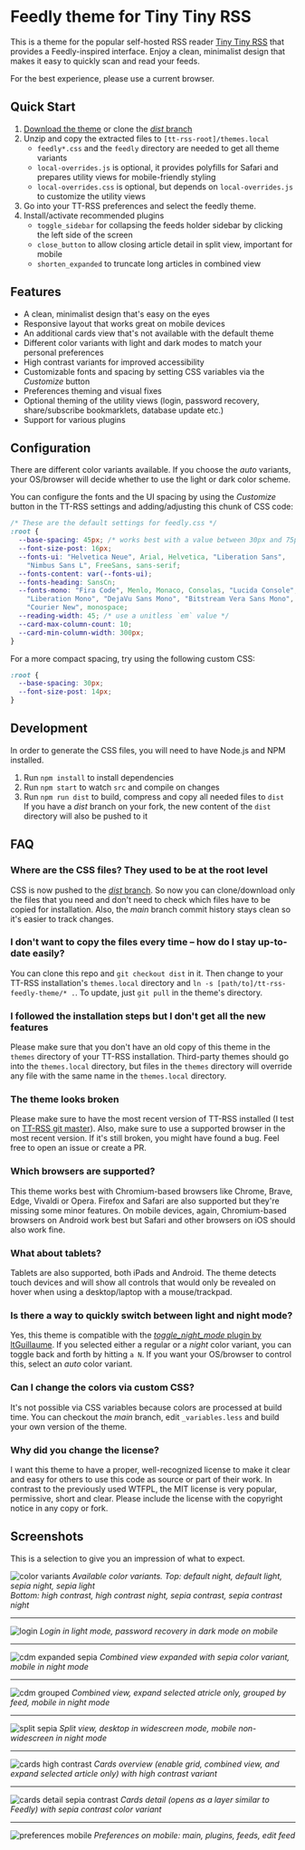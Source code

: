 # Feedly theme for Tiny Tiny RSS

This is a theme for the popular self-hosted RSS reader [Tiny Tiny RSS](https://tt-rss.org) that provides a Feedly-inspired interface. Enjoy a clean, minimalist design that makes it easy to quickly scan and read your feeds.

For the best experience, please use a current browser.

## Quick Start

1. [Download the theme](levito/tt-rss-feedly-theme/archive/refs/heads/dist.zip) or clone the [_dist_ branch](https://github.com/levito/tt-rss-feedly-theme/tree/dist)
2. Unzip and copy the extracted files to `[tt-rss-root]/themes.local`
   - `feedly*.css` and the `feedly` directory are needed to get all theme variants
   - `local-overrides.js` is optional, it provides polyfills for Safari and prepares utility views for mobile-friendly styling
   - `local-overrides.css` is optional, but depends on `local-overrides.js` to customize the utility views
3. Go into your TT-RSS preferences and select the feedly theme.
4. Install/activate recommended plugins
   - `toggle_sidebar` for collapsing the feeds holder sidebar by clicking the left side of the screen
   - `close_button` to allow closing article detail in split view, important for mobile
   - `shorten_expanded` to truncate long articles in combined view

## Features

- A clean, minimalist design that's easy on the eyes
- Responsive layout that works great on mobile devices
- An additional cards view that's not available with the default theme
- Different color variants with light and dark modes to match your personal preferences
- High contrast variants for improved accessibility
- Customizable fonts and spacing by setting CSS variables via the _Customize_ button
- Preferences theming and visual fixes
- Optional theming of the utility views (login, password recovery, share/subscribe bookmarklets, database update etc.)
- Support for various plugins

## Configuration

There are different color variants available. If you choose the _auto_ variants, your OS/browser will decide whether to use the light or dark color scheme.

You can configure the fonts and the UI spacing by using the _Customize_ button in the TT-RSS settings and adding/adjusting this chunk of CSS code:

```css
/* These are the default settings for feedly.css */
:root {
  --base-spacing: 45px; /* works best with a value between 30px and 75px */
  --font-size-post: 16px;
  --fonts-ui: "Helvetica Neue", Arial, Helvetica, "Liberation Sans",
    "Nimbus Sans L", FreeSans, sans-serif;
  --fonts-content: var(--fonts-ui);
  --fonts-heading: SansCn;
  --fonts-mono: "Fira Code", Menlo, Monaco, Consolas, "Lucida Console",
    "Liberation Mono", "DejaVu Sans Mono", "Bitstream Vera Sans Mono",
    "Courier New", monospace;
  --reading-width: 45; /* use a unitless `em` value */
  --card-max-column-count: 10;
  --card-min-column-width: 300px;
}
```

For a more compact spacing, try using the following custom CSS:

```css
:root {
  --base-spacing: 30px;
  --font-size-post: 14px;
}
```

## Development

In order to generate the CSS files, you will need to have Node.js and NPM installed.

1. Run `npm install` to install dependencies
2. Run `npm start` to watch `src` and compile on changes
3. Run `npm run dist` to build, compress and copy all needed files to `dist`  
   If you have a _dist_ branch on your fork, the new content of the `dist` directory will also be pushed to it

## FAQ

### Where are the CSS files? They used to be at the root level
CSS is now pushed to the [_dist_ branch](https://github.com/levito/tt-rss-feedly-theme/tree/dist). So now you can clone/download only the files that you need and don't need to check which files have to be copied for installation. Also, the _main_ branch commit history stays clean so it's easier to track changes.

### I don't want to copy the files every time – how do I stay up-to-date easily?
You can clone this repo and `git checkout dist` in it. Then change to your TT-RSS installation's `themes.local` directory and `ln -s [path/to]/tt-rss-feedly-theme/* .`. To update, just `git pull` in the theme's directory.

### I followed the installation steps but I don't get all the new features
Please make sure that you don't have an old copy of this theme in the `themes` directory of your TT-RSS installation. Third-party themes should go into the `themes.local` directory, but files in the `themes` directory will override any file with the same name in the `themes.local` directory.

### The theme looks broken
Please make sure to have the most recent version of TT-RSS installed (I test on [TT-RSS git master](https://dev.tt-rss.org/tt-rss/tt-rss)). Also, make sure to use a supported browser in the most recent version. If it's still broken, you might have found a bug. Feel free to open an issue or create a PR.

### Which browsers are supported?
This theme works best with Chromium-based browsers like Chrome, Brave, Edge, Vivaldi or Opera. Firefox and Safari are also supported but they're missing some minor features. On mobile devices, again, Chromium-based browsers on Android work best but Safari and other browsers on iOS should also work fine.

### What about tablets?
Tablets are also supported, both iPads and Android. The theme detects touch devices and will show all controls that would only be revealed on hover when using a desktop/laptop with a mouse/trackpad.

### Is there a way to quickly switch between light and night mode?
Yes, this theme is compatible with the [_toggle_night_mode_ plugin by ltGuillaume](https://github.com/ltGuillaume/FeedMei/tree/main/plugins.local). If you selected either a regular or a _night_ color variant, you can toggle back and forth by hitting `a N`. If you want your OS/browser to control this, select an _auto_ color variant.

### Can I change the colors via custom CSS?
It's not possible via CSS variables because colors are processed at build time. You can checkout the _main_ branch, edit `_variables.less` and build your own version of the theme.

### Why did you change the license?
I want this theme to have a proper, well-recognized license to make it clear and easy for others to use this code as source or part of their work. In contrast to the previously used WTFPL, the MIT license is very popular, permissive, short and clear. Please include the license with the copyright notice in any copy or fork.

## Screenshots

This is a selection to give you an impression of what to expect.

![color variants](screenshots/color-variants.png)
_Available color variants. Top: default night, default light, sepia night, sepia light  
Bottom: high contrast, high contrast night, sepia contrast, sepia contrast night_

---

![login](screenshots/login.png)
_Login in light mode, password recovery in dark mode on mobile_

---

![cdm expanded sepia](screenshots/cdm-expanded-sepia.png)
_Combined view expanded with sepia color variant, mobile in night mode_

---

![cdm grouped](screenshots/cdm-grouped.png)
_Combined view, expand selected atricle only, grouped by feed, mobile in night mode_

---

![split sepia](screenshots/split-sepia.png)
_Split view, desktop in widescreen mode, mobile non-widescreen in night mode_

---

![cards high contrast](screenshots/cards-high-contrast.png)
_Cards overview (enable grid, combined view, and expand selected article only) with high contrast variant_

---

![cards detail sepia contrast](screenshots/cards-detail-sepia-contrast.png)
_Cards detail (opens as a layer similar to Feedly) with sepia contrast color variant_

---

![preferences mobile](screenshots/prefs-mobile.png)
_Preferences on mobile: main, plugins, feeds, edit feed_
